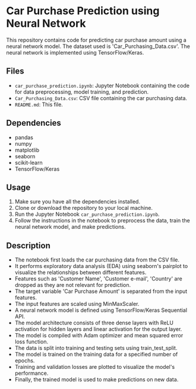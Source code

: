 # Car Purchase Prediction using Neural Network

This repository contains code for predicting car purchase amount using a neural network model. The dataset used is 'Car_Purchasing_Data.csv'. The neural network is implemented using TensorFlow/Keras.

## Files

- `car_purchase_prediction.ipynb`: Jupyter Notebook containing the code for data preprocessing, model training, and prediction.
- `Car_Purchasing_Data.csv`: CSV file containing the car purchasing data.
- `README.md`: This file.

## Dependencies

- pandas
- numpy
- matplotlib
- seaborn
- scikit-learn
- TensorFlow/Keras

## Usage

1. Make sure you have all the dependencies installed.
2. Clone or download the repository to your local machine.
3. Run the Jupyter Notebook `car_purchase_prediction.ipynb`.
4. Follow the instructions in the notebook to preprocess the data, train the neural network model, and make predictions.

## Description

- The notebook first loads the car purchasing data from the CSV file.
- It performs exploratory data analysis (EDA) using seaborn's pairplot to visualize the relationships between different features.
- Features such as 'Customer Name', 'Customer e-mail', 'Country' are dropped as they are not relevant for prediction.
- The target variable 'Car Purchase Amount' is separated from the input features.
- The input features are scaled using MinMaxScaler.
- A neural network model is defined using TensorFlow/Keras Sequential API.
- The model architecture consists of three dense layers with ReLU activation for hidden layers and linear activation for the output layer.
- The model is compiled with Adam optimizer and mean squared error loss function.
- The data is split into training and testing sets using train_test_split.
- The model is trained on the training data for a specified number of epochs.
- Training and validation losses are plotted to visualize the model's performance.
- Finally, the trained model is used to make predictions on new data.



